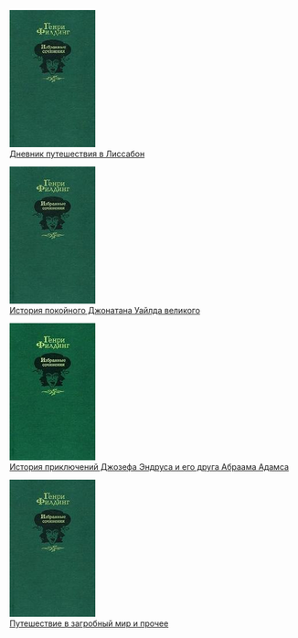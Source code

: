 ![](Дневник%20путешествия%20в%20Лиссабон.jpg)  
[Дневник путешествия в Лиссабон](Дневник%20путешествия%20в%20Лиссабон)

![](История%20покойного%20Джонатана%20Уайлда%20великого.jpg)  
[История покойного Джонатана Уайлда великого](История%20покойного%20Джонатана%20Уайлда%20великого)

![](История%20приключений%20Джозефа%20Эндруса%20и%20его%20друга%20Абраама%20Адамса.jpg)  
[История приключений Джозефа Эндруса и его друга Абраама Адамса](История%20приключений%20Джозефа%20Эндруса%20и%20его%20друга%20Абраама%20Адамса)

![](Путешествие%20в%20загробный%20мир%20и%20прочее.jpg)  
[Путешествие в загробный мир и прочее](Путешествие%20в%20загробный%20мир%20и%20прочее)
